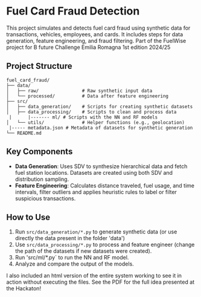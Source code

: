 
# Fuel Card Fraud Detection

This project simulates and detects fuel card fraud using synthetic data for transactions, vehicles, employees, and cards. It includes steps for data generation, feature engineering, and fraud filtering. Part of the FuelWise project for B future Challenge Emilia Romagna 1st edition 2024/25

## Project Structure

```
fuel_card_fraud/
├── data/
│   ├── raw/                # Raw synthetic input data
│   └── processed/          # Data after feature engineering
├── src/
│   ├── data_generation/    # Scripts for creating synthetic datasets
│   ├── data_processing/    # Scripts to clean and process data
 |      |------- ml/ # Scripts with the NN and RF models
│   └── utils/              # Helper functions (e.g., geolocation)
 |----- metadata.json # Metadata of datasets for synthetic generation
└── README.md
```

## Key Components

- **Data Generation**: Uses SDV to synthesize hierarchical data and fetch fuel station locations. Datasets are created using both SDV and distribution sampling.
- **Feature Engineering**: Calculates distance traveled, fuel usage, and time intervals, filter outliers and applies heuristic rules to label or filter suspicious transactions.

## How to Use

1. Run `src/data_generation/*.py` to generate synthetic data (or use directly the data present in the folder 'data')
2. Use `src/data_processing/*.py` to process and feature engineer (change the path of the datasets if new datasets were created).
3. Run 'src/ml/*.py` to run the NN and RF model.
4. Analyze and compare the output of the models.

I also included an html version of the entire system working to see it in action without executing the files.
See the PDF for the full idea presented at the Hackaton!
